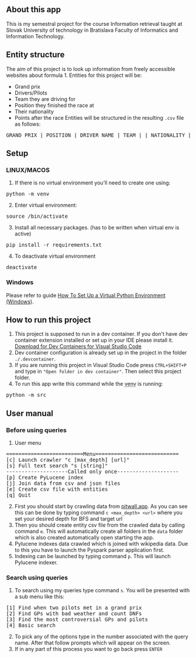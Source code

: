 ## About this app
This is my semestral project for the course Information retrieval taught at Slovak University of technology in Bratislava Faculty of Informatics and Information Technology.
## Entity structure
The aim of this project is to look up information from freely accessible websites about formula 1. Entities for this project will be:
- Grand prix
- Drivers/Pilots
- Team they are driving for
- Position they finished the race at
- Their nationality
- Points after the race
Entities will be structured in the resulting `.csv` file as follows:
<pre>
GRAND PRIX | POSITION | DRIVER NAME | TEAM | | NATIONALITY | POINTS
</pre>
## Setup
### LINUX/MACOS
1. If there is no virtual environment you'll need to create one using:
<pre>
python -m venv <venvname>
</pre>

2. Enter virtual environment:
<pre>
source <venvname>/bin/activate
</pre>

3. Install all necessary packages. (has to be written when virtual env is active)
<pre>
pip install -r requirements.txt
</pre>

4. To deactivate virtual environment
<pre>
deactivate
</pre>

### Windows
Please refer to guide [How To Set Up a Virtual Python Environment (Windows)](https://mothergeo-py.readthedocs.io/en/latest/development/how-to/venv-win.html).

## How to run this project
1. This project is supposed to run in a dev container. If you don't have dev container extension installed or set up in your IDE please install it. [Download for Dev Containers for Visual Studio Code](https://marketplace.visualstudio.com/items?itemName=ms-vscode-remote.remote-containers)
2.  Dev container configuration is already set up in the project in the folder `./.devcontainer`.
3. If you are running this project in Visual Studio Code press `CTRL+SHIFT+P` and type in `"Open folder in dev container"`. Then select this project folder.
4. To run this app write this command while the <abbr title="Virtual environmnet">venv</abbr> is running:
<pre>
python -m src
</pre>

## User manual
### Before using queries
1. User menu
<pre>
=========================Menu===========================
[c] Launch crawler "c [max_depth] [url]"
[s] Full text search "s [string]"
--------------------Called only once--------------------
[p] Create PyLucene index
[j] Join data from csv and json files                
[e] Create csv file with entities              
[q] Quit
</pre>
2. First you should start by crawling data from [pitwall.app](https://pitwall.app/seasons). As you can see this can be done by typing command `c <max_depth> <url>` where you set your desired depth for BFS and target url
3. Then you should create entity csv file from the crawled data by calling command `e`. This will automatically create all folders in the `data` folder which is also created automatically open starting the app.
4. Pylucene indexes data crawled which is joined with wikipedia data. Due to this you have to launch the Pyspark parser application first.
5. Indexing can be launched by typing command `p`. This will launch Pylucene indexer.
### Search using queries
1. To search using my queries type command `s`. You will be presented with a sub menu like this:
<pre>
[1] Find when two pilots met in a grand prix
[2] Find GPs with bad weather and count DNFs
[3] Find the most controversial GPs and pilots
[4] Basic search
</pre>
2. To pick any of the options type in the number associated with the query name. After that follow prompts which will appear on the screen.
3. If in any part of this process you want to go back press `ENTER`